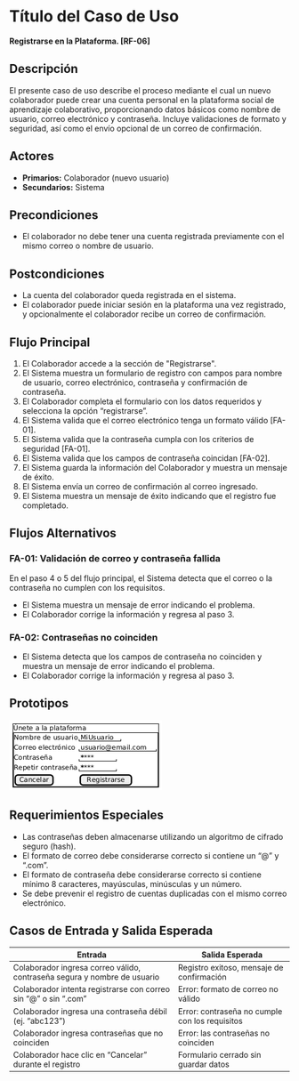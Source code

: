 # Título del Caso de Uso
**Registrarse en la Plataforma. [RF-06]**

## Descripción
El presente caso de uso describe el proceso mediante el cual un nuevo colaborador puede crear una cuenta personal en la plataforma social de aprendizaje colaborativo, proporcionando datos básicos como nombre de usuario, correo electrónico y contraseña. Incluye validaciones de formato y seguridad, así como el envío opcional de un correo de confirmación.

## Actores
- **Primarios:** Colaborador (nuevo usuario)  
- **Secundarios:** Sistema

## Precondiciones
- El colaborador no debe tener una cuenta registrada previamente con el mismo correo o nombre de usuario.

## Postcondiciones
- La cuenta del colaborador queda registrada en el sistema.
- El colaborador puede iniciar sesión en la plataforma una vez registrado, y opcionalmente el colaborador recibe un correo de confirmación.

## Flujo Principal
1. El Colaborador accede a la sección de "Registrarse".
2. El Sistema muestra un formulario de registro con campos para nombre de usuario, correo electrónico, contraseña y confirmación de contraseña.
3. El Colaborador completa el formulario con los datos requeridos y selecciona la opción “registrarse”.
4. El Sistema valida que el correo electrónico tenga un formato válido [FA-01].
5. El Sistema valida que la contraseña cumpla con los criterios de seguridad [FA-01].
6. El Sistema valida que los campos de contraseña coincidan [FA-02].
7. El Sistema guarda la información del Colaborador y muestra un mensaje de éxito.
8. El Sistema envía un correo de confirmación al correo ingresado.
9. El Sistema muestra un mensaje de éxito indicando que el registro fue completado.

## Flujos Alternativos

### FA-01: Validación de correo y contraseña fallida
En el paso 4 o 5 del flujo principal, el Sistema detecta que el correo o la contraseña no cumplen con los requisitos.
- El Sistema muestra un mensaje de error indicando el problema.
- El Colaborador corrige la información y regresa al paso 3.

### FA-02: Contraseñas no coinciden
- El Sistema detecta que los campos de contraseña no coinciden y muestra un mensaje de error indicando el problema.
- El Colaborador corrige la información y regresa al paso 3.

## Prototipos

 ![Prototipo](imagenes/prototipo-registro-colaborador.png)


## Requerimientos Especiales
- Las contraseñas deben almacenarse utilizando un algoritmo de cifrado seguro (hash).
- El formato de correo debe considerarse correcto si contiene un “@” y “.com”.
- El formato de contraseña debe considerarse correcto si contiene mínimo 8 caracteres, mayúsculas, minúsculas y un número.
- Se debe prevenir el registro de cuentas duplicadas con el mismo correo electrónico.

## Casos de Entrada y Salida Esperada

| Entrada                                                                 | Salida Esperada                                |
|------------------------------------------------------------------------|------------------------------------------------|
| Colaborador ingresa correo válido, contraseña segura y nombre de usuario | Registro exitoso, mensaje de confirmación      |
| Colaborador intenta registrarse con correo sin “@” o sin “.com”       | Error: formato de correo no válido             |
| Colaborador ingresa una contraseña débil (ej. “abc123”)               | Error: contraseña no cumple con los requisitos |
| Colaborador ingresa contraseñas que no coinciden                      | Error: las contraseñas no coinciden            |
| Colaborador hace clic en “Cancelar” durante el registro              | Formulario cerrado sin guardar datos           |